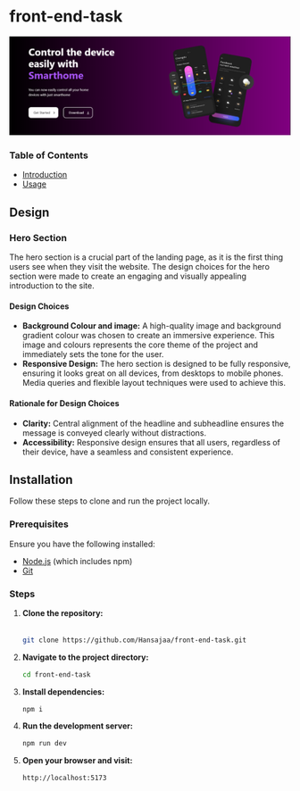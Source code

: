 # front-end-task

![Screenshot](public/screenshot.png)


### Table of Contents

- [Introduction](#introduction)
- [Usage](#usage)

## Design
### Hero Section
The hero section is a crucial part of the landing page, as it is the first thing users see when they visit the website. The design choices for the hero section were made to create an engaging and visually appealing introduction to the site.

#### Design Choices
- **Background Colour and image:** A high-quality image and background gradient colour was chosen to create an immersive experience. This image and colours represents the core theme of the project and immediately sets the tone for the user.
- **Responsive Design:** The hero section is designed to be fully responsive, ensuring it looks great on all devices, from desktops to mobile phones. Media queries and flexible layout techniques were used to achieve this.

#### Rationale for Design Choices
- **Clarity:** Central alignment of the headline and subheadline ensures the message is conveyed clearly without distractions.
- **Accessibility:** Responsive design ensures that all users, regardless of their device, have a seamless and consistent experience.

## Installation
Follow these steps to clone and run the project locally.

### Prerequisites
Ensure you have the following installed:
- [Node.js](https://nodejs.org/) (which includes npm)
- [Git](https://git-scm.com/)

### Steps
1. **Clone the repository:**
   ```bash
   
   git clone https://github.com/Hansajaa/front-end-task.git

2. **Navigate to the project directory:**
    ```bash
    cd front-end-task
    
3. **Install dependencies:**
    ```bash
    npm i
    
4. **Run the development server:**
   ```bash
   npm run dev
   
5. **Open your browser and visit:**
   ```bash
   http://localhost:5173


